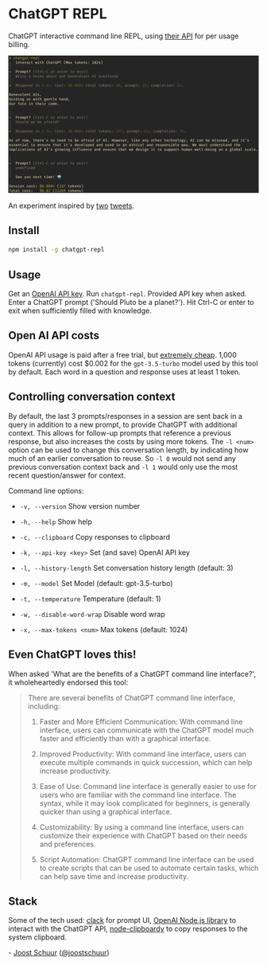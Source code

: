 # ChatGPT REPL

ChatGPT interactive command line REPL, using [their API](https://platform.openai.com/docs/guides/chat) for per usage billing.

<p align="center">
  <img src="https://github.com/jschuur/chatgpt-repl/blob/main/screenshot.png?raw=true" alt="Screenshot of the chatgpt-repl shell command in action, replying with a reassuring haiku to the prompt 'write a haiku about benevolent AI overlords'">
</p>

An experiment inspired by [two](https://twitter.com/sandbags/status/1631933273487048704) [tweets](https://twitter.com/joostschuur/status/1631948339599093763).

## Install

```bash
npm install -g chatgpt-repl
```

## Usage

Get an [OpenAI API key](https://platform.openai.com/account/api-keys). Run `chatgpt-repl`. Provided API key when asked. Enter a ChatGPT prompt ('Should Pluto be a planet?'). Hit Ctrl-C or enter to exit when sufficiently filled with knowledge.

## Open AI API costs

OpenAI API usage is paid after a free trial, but [extremely cheap](https://openai.com/pricing). 1,000 tokens (currently) cost $0.002 for the `gpt-3.5-turbo` model used by this tool by default. Each word in a question and response uses at least 1 token.

## Controlling conversation context

By default, the last 3 prompts/responses in a session are sent back in a query in addition to a new prompt, to provide ChatGPT with additional context. This allows for follow-up prompts that reference a previous response, but also increases the costs by using more tokens. The `-l <num>` option can be used to change this conversation length, by indicating how much of an earlier conversation to reuse. So `-l 0` would not send any previous conversation context back and `-l 1` would only use the most recent question/answer for context.

Command line options:

- `-v, --version` Show version number
- `-h, --help` Show help

- `-c, --clipboard` Copy responses to clipboard
- `-k, --api-key <key>` Set (and save) OpenAI API key
- `-l, --history-length` Set conversation history length (default: 3)
- `-m, --model` <model> Set Model (default: gpt-3.5-turbo)
- `-t, --temperature` <num> Temperature (default: 1)
- `-w, --disable-word-wrap` Disable word wrap
- `-x, --max-tokens <num>` Max tokens (default: 1024)

## Even ChatGPT loves this!

When asked 'What are the benefits of a ChatGPT command line interface?', it wholeheartedly endorsed this tool:

> There are several benefits of ChatGPT command line interface, including:
>
> 1.  Faster and More Efficient Communication: With command line interface, users can communicate with the ChatGPT model much faster and efficiently than with a graphical interface.
>
> 2.  Improved Productivity: With command line interface, users can execute multiple commands in quick succession, which can help increase productivity.
>
> 3.  Ease of Use: Command line interface is generally easier to use for users who are familiar with the command line interface. The syntax, while it may look complicated for beginners, is generally quicker than using a graphical interface.
>
> 4.  Customizability: By using a command line interface, users can customize their experience with ChatGPT based on their needs and preferences.
>
> 5.  Script Automation: ChatGPT command line interface can be used to create scripts that can be used to automate certain tasks, which can help save time and increase productivity.

## Stack

Some of the tech used: [clack](https://github.com/natemoo-re/clack/) for prompt UI, [OpenAI Node.js library](https://github.com/openai/openai-node) to interact with the ChatGPT API, [node-clipboardy](https://www.npmjs.com/package/node-clipboardy) to copy responses to the system clipboard.

\- [Joost Schuur](https://joostschuur.com) ([@joostschuur](https://twitter.com/joostschuur))

